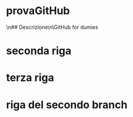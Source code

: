 # provaGitHub
\n## Descrizione\n\GitHub for dumies
# seconda riga
# terza riga
# riga del secondo branch
